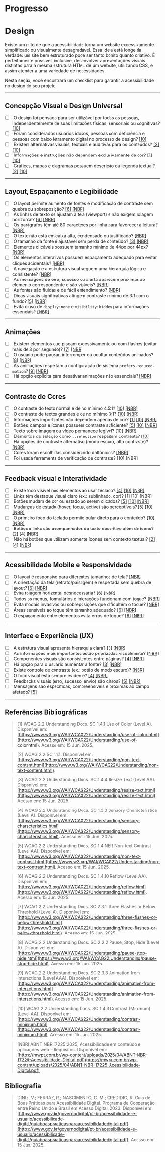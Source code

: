 # Progresso

<canvas id="graficoChecklist" width="400" height="200"></canvas>

# Design

Existe um mito de que a acessibilidade torna um website excessivamente simplificado ou visualmente desagradável. Essa ideia está longe da verdade: um site bem estruturado pode ser tanto bonito quanto criativo. É perfeitamente possível, inclusive, desenvolver apresentações visuais distintas para a mesma estrutura HTML de um website, utilizando CSS, e assim atender a uma variedade de necessidades.

Nesta seção, você encontrará um checklist para garantir a acessibilidade no design do seu projeto.

---

## Concepção Visual e Design Universal

- [ ] <input type="checkbox" class="check-design"> O design foi pensado para ser utilizável por todas as pessoas, independentemente de suas limitações físicas, sensoriais ou cognitivas? [[10]](#ref10)
- [ ] <input type="checkbox" class="check-design"> Foram considerados usuários idosos, pessoas com deficiência e pessoas com baixo letramento digital no processo de design? [[10]](#ref10)
- [ ] <input type="checkbox" class="check-design"> Existem alternativas visuais, textuais e auditivas para os conteúdos? [[2]](#ref2) [[10]](#ref10)
- [ ] <input type="checkbox" class="check-design"> Informações e instruções não dependem exclusivamente de cor? [[1]](#ref1) [[10]](#ref10)
- [ ] <input type="checkbox" class="check-design"> Gráficos, mapas e diagramas possuem descrição ou legenda textual? [[2]](#ref2) [[10]](#ref10)

---

## Layout, Espaçamento e Legibilidade

- [ ] <input type="checkbox" class="check-design"> O layout permite aumento de fontes e modificação de contraste sem quebra ou sobreposição? [[6]](#ref6) [[NBR]](#refNBR)
- [ ] <input type="checkbox" class="check-design"> As linhas de texto se ajustam à tela (viewport) e não exigem rolagem horizontal? [[6]](#ref6) [[NBR]](#refNBR)
- [ ] <input type="checkbox" class="check-design"> Os parágrafos têm até 80 caracteres por linha para favorecer a leitura? [[NBR]](#refNBR)
- [ ] <input type="checkbox" class="check-design"> O texto não está em caixa alta, condensado ou justificado? [[NBR]](#refNBR)
- [ ] <input type="checkbox" class="check-design"> O tamanho da fonte é ajustável sem perda de conteúdo? [[3]](#ref3) [[NBR]](#refNBR)
- [ ] <input type="checkbox" class="check-design"> Elementos clicáveis possuem tamanho mínimo de 44px por 44px? [[NBR]](#refNBR)
- [ ] <input type="checkbox" class="check-design"> Os elementos interativos possuem espaçamento adequado para evitar cliques acidentais? [[NBR]](#refNBR)
- [ ] <input type="checkbox" class="check-design"> A navegação e a estrutura visual seguem uma hierarquia lógica e consistente? [[NBR]](#refNBR)
- [ ] <input type="checkbox" class="check-design"> As mensagens de erro, sucesso ou alerta aparecem próximas ao elemento correspondente e são visíveis? [[NBR]](#refNBR)
- [ ] <input type="checkbox" class="check-design"> As fontes são fluidas e de fácil entendimento? [[NBR]](#refNBR)
- [ ] <input type="checkbox" class="check-design"> Dicas visuais significativas atingem contraste mínimo de 3:1 com o fundo? [[5]](#ref5) [[NBR]](#refNBR)
- [ ] <input type="checkbox" class="check-design"> Evita o uso de `display:none` e `visibility:hidden` para informações essenciais? [[NBR]](#refNBR)

---

## Animações

- [ ] <input type="checkbox" class="check-design"> Existem elementos que piscam excessivamente ou com flashes (evitar mais de 3 por segundo)? [[7]](#ref7) [[NBR]](#refNBR)
- [ ] <input type="checkbox" class="check-design"> O usuário pode pausar, interromper ou ocultar conteúdos animados? [[8]](#ref8) [[NBR]](#refNBR)
- [ ] <input type="checkbox" class="check-design"> As animações respeitam a configuração de sistema `prefers-reduced-motion`? [[9]](#ref9) [[NBR]](#refNBR)
- [ ] <input type="checkbox" class="check-design"> Há opção explícita para desativar animações não essenciais? [[NBR]](#refNBR)

---

## Contraste de Cores

- [ ] <input type="checkbox" class="check-design"> O contraste do texto normal é de no mínimo 4.5:1? [[10]](#ref10) [[NBR]](#refNBR)
- [ ] <input type="checkbox" class="check-design"> O contraste de textos grandes é de no mínimo 3:1? [[10]](#ref10) [[NBR]](#refNBR)
- [ ] <input type="checkbox" class="check-design"> Informações importantes não dependem apenas de cor? [[1]](#ref1) [[10]](#ref10) [[NBR]](#refNBR)
- [ ] <input type="checkbox" class="check-design"> Botões, campos e ícones possuem contraste suficiente? [[5]](#ref5) [[10]](#ref10) [[NBR]](#refNBR)
- [ ] <input type="checkbox" class="check-design"> Texto sobre imagem ou vídeo permanece legível? [[10]](#ref10) [[NBR]](#refNBR)
- [ ] <input type="checkbox" class="check-design"> Elementos de seleção como `::selection` respeitam contraste? [[10]](#ref10)
- [ ] <input type="checkbox" class="check-design"> Há opções de contraste alternativo (modo escuro, alto contraste)? [[NBR]](#refNBR)
- [ ] <input type="checkbox" class="check-design"> Cores foram escolhidas considerando daltônicos? [[NBR]](#refNBR)
- [ ] <input type="checkbox" class="check-design"> Foi usada ferramenta de verificação de contraste? [10] [NBR]

---

## Feedback visual e Interatividade

- [ ] <input type="checkbox" class="check-design"> Existe foco visível nos elementos ao usar teclado? [[4]](#ref4) [[10]](#ref10) [[NBR]](#refNBR)
- [ ] <input type="checkbox" class="check-design"> Links têm destaque visual claro (ex.: sublinhado, cor)? [[1]](#ref1) [[10]](#ref10) [[NBR]](#refNBR)
- [ ] <input type="checkbox" class="check-design"> Botões mudam de cor ou estado ao serem clicados? [[5]](#ref5) [[10]](#ref10) [[NBR]](#refNBR)
- [ ] <input type="checkbox" class="check-design"> Mudanças de estado (hover, focus, active) são perceptíveis? [[5]](#ref5) [[10]](#ref10) [[NBR]](#refNBR)
- [ ] <input type="checkbox" class="check-design"> O primeiro foco do teclado permite pular direto para o conteúdo? [[10]](#ref10) [[NBR]](#refNBR)
- [ ] <input type="checkbox" class="check-design"> Botões e links são acompanhados de texto descritivo além do ícone? [[2]](#ref2) [[4]](#ref4) [[NBR]](#refNBR)
- [ ] <input type="checkbox" class="check-design"> Não há botões que utilizam somente ícones sem contexto textual? [[2]](#ref2) [[4]](#ref4) [[NBR]](#refNBR)

---

## Acessibilidade Mobile e Responsividade

- [ ] <input type="checkbox" class="check-design"> O layout é responsivo para diferentes tamanhos de tela? [[NBR]](#refNBR)
- [ ] <input type="checkbox" class="check-design"> A orientação da tela (retrato/paisagem) é respeitada sem quebra de layout? [[6]](#ref6) [[NBR]](#refNBR)
- [ ] <input type="checkbox" class="check-design"> Evita rolagem horizontal desnecessária? [[6]](#ref6) [[NBR]](#refNBR)
- [ ] <input type="checkbox" class="check-design"> Todos os menus, formulários e interações funcionam com toque? [[NBR]](#refNBR)
- [ ] <input type="checkbox" class="check-design"> Evita modais invasivos ou sobreposições que dificultem o toque? [[NBR]](#refNBR)
- [ ] <input type="checkbox" class="check-design"> Áreas sensíveis ao toque têm tamanho adequado? [[6]](#ref6) [[NBR]](#refNBR)
- [ ] <input type="checkbox" class="check-design"> O espaçamento entre elementos evita erros de toque? [[6]](#ref6) [[NBR]](#refNBR)

---

## Interface e Experiência (UX)

- [ ] <input type="checkbox" class="check-design"> A estrutura visual apresenta hierarquia clara? [[3]](#ref3) [[NBR]](#refNBR)
- [ ] <input type="checkbox" class="check-design"> As informações mais importantes estão priorizadas visualmente? [[NBR]](#refNBR)
- [ ] <input type="checkbox" class="check-design"> Componentes visuais são consistentes entre páginas? [[4]](#ref4) [[NBR]](#refNBR)
- [ ] <input type="checkbox" class="check-design"> Há opção para o usuário aumentar a fonte? [[3]](#ref3) [[NBR]](#refNBR)
- [ ] <input type="checkbox" class="check-design"> Existe controle de contraste (ex.: botão de modo escuro)? [[NBR]](#refNBR)
- [ ] <input type="checkbox" class="check-design"> O foco visual está sempre evidente? [[4]](#ref4) [[NBR]](#refNBR)
- [ ] <input type="checkbox" class="check-design"> Feedbacks visuais (erro, sucesso, envio) são claros? [[5]](#ref5) [[NBR]](#refNBR)
- [ ] <input type="checkbox" class="check-design"> Mensagens são específicas, compreensíveis e próximas ao campo afetado? [[5]](#ref5)

---

## Referências Bibliográficas

<a id="ref1"></a>
> [1] WCAG 2.2 Understanding Docs. SC 1.4.1 Use of Color (Level A). Disponível em: [https://www.w3.org/WAI/WCAG22/Understanding/use-of-color.html](https://www.w3.org/WAI/WCAG22/Understanding/use-of-color.html). Acesso em: 15 Jun. 2025.

<a id="ref2"></a>
> [2] WCAG 2.2 SC 1.1.1. Disponível em: [https://www.w3.org/WAI/WCAG22/Understanding/non-text-content.html](https://www.w3.org/WAI/WCAG22/Understanding/non-text-content.html).

<a id="ref3"></a>
> [3] WCAG 2.2 Understanding Docs. SC 1.4.4 Resize Text (Level AA). Disponível em: [https://www.w3.org/WAI/WCAG22/Understanding/resize-text.html](https://www.w3.org/WAI/WCAG22/Understanding/resize-text.html). Acesso em: 15 Jun. 2025.

<a id="ref4"></a>
> [4] WCAG 2.2 Understanding Docs. SC 1.3.3 Sensory Characteristics (Level A). Disponível em: [https://www.w3.org/WAI/WCAG22/Understanding/sensory-characteristics.html](https://www.w3.org/WAI/WCAG22/Understanding/sensory-characteristics.html). Acesso em: 15 Jun. 2025.

<a id="ref5"></a>
> [5] WCAG 2.2 Understanding Docs. SC 1.4.NBR Non-text Contrast (Level AA). Disponível em: [https://www.w3.org/WAI/WCAG22/Understanding/non-text-contrast.html](https://www.w3.org/WAI/WCAG22/Understanding/non-text-contrast.html). Acesso em: 15 Jun. 2025.

<a id="ref6"></a>
> [6] WCAG 2.2 Understanding Docs. SC 1.4.10 Reflow (Level AA). Disponível em: [https://www.w3.org/WAI/WCAG22/Understanding/reflow.html](https://www.w3.org/WAI/WCAG22/Understanding/reflow.html). Acesso em: 15 Jun. 2025.

<a id="ref7"></a>
> [7] WCAG 2.2 Understanding Docs. SC 2.3.1 Three Flashes or Below Threshold (Level A). Disponível em: [https://www.w3.org/WAI/WCAG22/Understanding/three-flashes-or-below-threshold.html](https://www.w3.org/WAI/WCAG22/Understanding/three-flashes-or-below-threshold.html). Acesso em: 15 Jun. 2025.

<a id="ref8"></a>
> [8] WCAG 2.2 Understanding Docs. SC 2.2.2 Pause, Stop, Hide (Level A). Disponível em: [https://www.w3.org/WAI/WCAG22/Understanding/pause-stop-hide.html](https://www.w3.org/WAI/WCAG22/Understanding/pause-stop-hide.html). Acesso em: 15 Jun. 2025.

<a id="ref9"></a>
> [9] WCAG 2.2 Understanding Docs. SC 2.3.3 Animation from Interactions (Level AAA). Disponível em: [https://www.w3.org/WAI/WCAG22/Understanding/animation-from-interactions.html](https://www.w3.org/WAI/WCAG22/Understanding/animation-from-interactions.html). Acesso em: 15 Jun. 2025.

<a id="ref10"></a>
> [10] WCAG 2.2 Understanding Docs. SC 1.4.3 Contrast (Minimum) (Level AA). Disponível em: [https://www.w3.org/WAI/WCAG22/Understanding/contrast-minimum.html](https://www.w3.org/WAI/WCAG22/Understanding/contrast-minimum.html). Acesso em: 15 Jun. 2025.

<a id="refNBR"></a>
> [NBR] ABNT NBR 17225:2025, Acessibilidade em conteúdo e aplicações web – Requisitos. Disponível em: [https://mwpt.com.br/wp-content/uploads/2025/04/ABNT-NBR-17225-Acessibilidade-Digital.pdf](https://mwpt.com.br/wp-content/uploads/2025/04/ABNT-NBR-17225-Acessibilidade-Digital.pdf)

## Bibliografia
> DINIZ, V.; FERRAZ, R.; NASCIMENTO, C. M.; CREDIDIO, R. Guia de Boas Práticas para Acessibilidade Digital. Programa de Cooperação entre Reino Unido e Brasil em Acesso Digital, 2023. Disponível em: [https://www.gov.br/governodigital/pt-br/acessibilidade-e-usuario/acessibilidade-digital/guiaboaspraaticasparaacessibilidadedigital.pdf](https://www.gov.br/governodigital/pt-br/acessibilidade-e-usuario/acessibilidade-digital/guiaboaspraaticasparaacessibilidadedigital.pdf). Acesso em: 15 Jun. 2025.